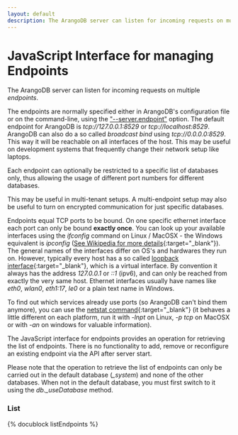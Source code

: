 ```yaml
---
layout: default
description: The ArangoDB server can listen for incoming requests on multiple endpoints
---
```

JavaScript Interface for managing Endpoints
===========================================

The ArangoDB server can listen for incoming requests on multiple *endpoints*.

The endpoints are normally specified either in ArangoDB's configuration file or on
the command-line, using the ["--server.endpoint"](configurearango-arangod.html) option.
The default endpoint for ArangoDB is *tcp://127.0.0.1:8529* or *tcp://localhost:8529*.
ArangoDB can also do a so called *broadcast bind* using *tcp://0.0.0.0:8529*. This way
it will be reachable on all interfaces of the host. This may be useful
on development systems that frequently change their network setup like laptops.

Each endpoint can optionally be restricted to a specific list of databases
only, thus allowing the usage of different port numbers for different databases.

This may be useful in multi-tenant setups. 
A multi-endpoint setup may also be useful to turn on encrypted communication for
just specific databases.

Endpoints equal TCP ports to be bound. On one specific ethernet interface each port
can only be bound **exactly once**. You can look up your available interfaces using
the *ifconfig* command on Linux / MacOSX - the Windows equivalent is *ipconfig*
([See Wikipedia for more details](http://en.wikipedia.org/wiki/Ifconfig){:target="_blank"}).
The general names of the interfaces differ on OS's and hardwares they run on.
However, typically every host has a so called
[loopback interface](http://en.wikipedia.org/wiki/Loop_device){:target="_blank"}, which is a
virtual interface. By convention it always has the address *127.0.0.1* or *::1* (ipv6),
and can only be reached from exactly the very same host.
Ethernet interfaces usually have names like *eth0*, *wlan0*, *eth1:17*, *le0* or
a plain text name in Windows.

To find out which services already use ports (so ArangoDB can't bind them anymore),
you can use the [netstat command](http://en.wikipedia.org/wiki/Netstat){:target="_blank"}
(it behaves a little different on each platform, run it with *-lnpt* on Linux, *-p tcp*
on MacOSX or with *-an* on windows for valuable information).

The JavaScript interface for endpoints provides an operation for retrieving the
list of endpoints. There is no functionality to add, remove or reconfigure an 
existing endpoint via the API after server start.

Please note that the operation to retrieve the list of endpoints can only be carried 
out in the default database (*_system*) and none of the other databases.
When not in the default database, you must first switch to it using the 
*db._useDatabase* method.

### List
<!-- js/server/modules/org/arangodb/arango-database.js -->
{% docublock listEndpoints %}


